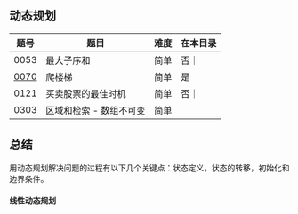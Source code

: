 ## 动态规划
|题号|题目|难度|在本目录|
|----|----|----|----|
|0053|最大子序和|简单|否｜
|[0070](https://leetcode-cn.com/problems/climbing-stairs/)|爬楼梯|简单|是|
|0121|买卖股票的最佳时机|简单|否｜
|0303|区域和检索 - 数组不可变|简单|

## 总结
用动态规划解决问题的过程有以下几个关键点：状态定义，状态的转移，初始化和边界条件。

#### 线性动态规划